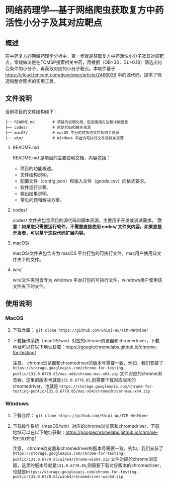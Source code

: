 # 网络药理学—基于网络爬虫获取复方中药活性小分子及其对应靶点

## 概述
在中药复方的网络药理学分析中，第一步就是获取复方中药活性小分子及其对应靶点，常规做法是在TCMSP搜索相关中药，再根据（OB>30，DL>0.18）筛选出符合条件的小分子，再获取对应的小分子靶点。本软件基于
https://cloud.tencent.com/developer/article/2466039 中的源代码，提供了筛选和整合靶点的实用工具。

## 文件说明
当前项目的文件结构如下：
```
├── README.md        # 项目的说明文档，包含使用方法和详细信息
├── codes/           # 原始代码和相关资源
├── macOS/           # macOS 平台的可执行文件及相关资源
├── win/             # Windows 平台的可执行文件及相关资源
```
1. README.md

    README.md 是项目的主要说明文档，内容包括：
    - 项目的功能概述。
    - 文件结构说明。
    - 配置文件（config.json）和输入文件（goods.csv）的格式要求。
    - 软件运行步骤。
    - 输出结果说明。
    - 常见问题和解决方案。

2. codes/

    codes/ 文件夹包含项目的源代码和脚本资源，主要用于开发或调试需求。
    **注意：如果您只需要运行软件，不需要直接使用 codes/ 文件夹内容。如果您是开发者，可以基于这些代码扩展内容。**

3. macOS/

    macOS/文件夹包含专为 macOS 平台打包的可执行文件。mac用户使用该文件夹下的文件。

4. win/

    win/文件夹包含专为 windows 平台打包的可执行文件。windows用户使用该文件夹下的文件。
## 使用说明
### MacOS
1. 下载仓库：
`git clone https://github.com/Shiqi-Wu/TCM-NetMiner`

2. 下载操作系统（macOS/win）对应的chrome浏览器和chromedriver，下载地址可以在以下地址获取：https://googlechromelabs.github.io/chrome-for-testing/
    
    注意， chrome浏览器和chromedriver的版本号需要一致，例如，我们安装了
    `https://storage.googleapis.com/chrome-for-testing-public/131.0.6778.85/mac-x64/chrome-mac-x64.zip`
    文件对应的chrome浏览器，这里的版本号就是`131.0.6778.85`,则需要下载对应版本的chromedriver，也就是 `https://storage.googleapis.com/chrome-for-testing-public/131.0.6778.85/mac-x64/chromedriver-mac-x64.zip`

### Windows
1. 下载仓库：
`git clone https://github.com/Shiqi-Wu/TCM-NetMiner`

2. 下载操作系统（macOS/win）对应的chrome浏览器和chromedriver，下载地址可以在以下地址获取：https://googlechromelabs.github.io/chrome-for-testing/
    
    注意， chrome浏览器和chromedriver的版本号需要一致，例如，我们安装了
    `https://storage.googleapis.com/chrome-for-testing-public/131.0.6778.85/win64/chrome-win64.zip`
    文件对应的chrome浏览器，这里的版本号就是`131.0.6778.85`,则需要下载对应版本的chromedriver，也就是`https://storage.googleapis.com/chrome-for-testing-public/131.0.6778.85/win64/chromedriver-win64.zip`